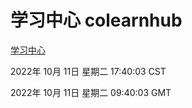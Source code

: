 # 学习中心 colearnhub
[学习中心](http://27.19.33.125:56308/colearnhub/)

2022年 10月 11日 星期二 17:40:03 CST

2022年 10月 11日 星期二 09:40:03 GMT
